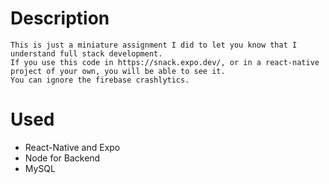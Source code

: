 
# Description

    This is just a miniature assignment I did to let you know that I understand full stack development.
    If you use this code in https://snack.expo.dev/, or in a react-native project of your own, you will be able to see it.
    You can ignore the firebase crashlytics.

# Used
  - React-Native and Expo
  - Node for Backend
  - MySQL
  

